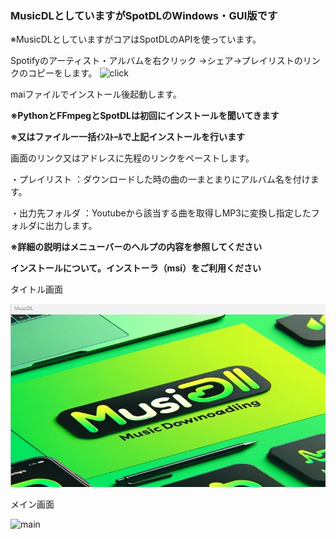### MusicDLとしていますがSpotDLのWindows・GUI版です
※MusicDLとしていますがコアはSpotDLのAPIを使っています。

 Spotifyのアーティスト・アルバムを右クリック
→シェア→プレイリストのリンクのコピーをします。
![click](https://github.com/user-attachments/assets/9e4f2828-a267-412a-81eb-4aa5118f9e59)

 maiファイルでインストール後起動します。

**※PythonとFFmpegとSpotDLは初回にインストールを聞いてきます**

**※又はファイルー一括ｲﾝｽﾄｰﾙで上記インストールを行います**

 画面のリンク又はアドレスに先程のリンクをペーストします。

・プレイリスト   ：ダウンロードした時の曲の一まとまりにアルバム名を付けます。

・出力先フォルダ ：Youtubeから該当する曲を取得しMP3に変換し指定したフォルダに出力します。

**※詳細の説明はメニューバーのヘルプの内容を参照してください**

**インストールについて。インストーラ（msi）をご利用ください**

タイトル画面

![title](https://github.com/ToshioSasaki/SpotDLWin/blob/master/title.jpg)

メイン画面

![main](https://github.com/user-attachments/assets/1bcb316e-cb11-4e75-adcc-37eec0783375)





